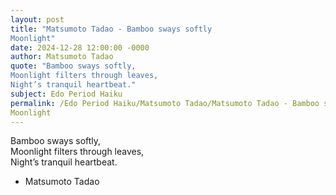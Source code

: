 ```yaml
---
layout: post
title: "Matsumoto Tadao - Bamboo sways softly  
Moonlight"
date: 2024-12-28 12:00:00 -0000
author: Matsumoto Tadao
quote: "Bamboo sways softly,  
Moonlight filters through leaves,  
Night’s tranquil heartbeat."
subject: Edo Period Haiku
permalink: /Edo Period Haiku/Matsumoto Tadao/Matsumoto Tadao - Bamboo sways softly  
Moonlight
---
```


Bamboo sways softly,  
Moonlight filters through leaves,  
Night’s tranquil heartbeat.

- Matsumoto Tadao
